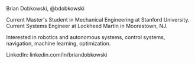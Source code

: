 Brian Dobkowski, @bdobkowski

Current Master's Student in Mechanical Engineering at Stanford University.
Current Systems Engineer at Lockheed Martin in Moorestown, NJ.

Interested in robotics and autonomous systems, control systems, navigation, machine learning, optimization.

LinkedIn: linkedin.com/in/briandobkowski
